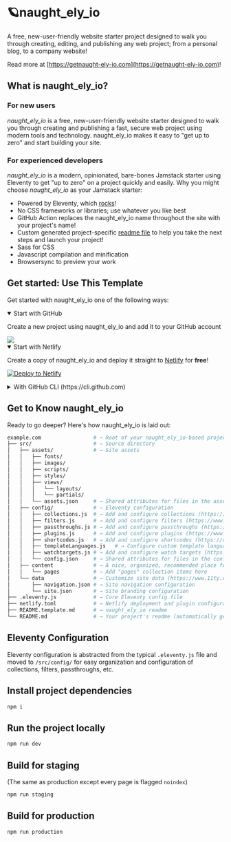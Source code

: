 # 🪐naught_ely_io

A free, new-user-friendly website starter project designed to walk you through creating, editing, and publishing any web project; from a personal blog, to a company website!

Read more at [https://getnaught-ely-io.com](https://getnaught-ely-io.com)!

## What is naught_ely_io?

### For new users

_naught_ely_io_ is a free, new-user-friendly website starter designed to walk you through creating and publishing a fast, secure web project using modern tools and technology. naught_ely_io makes it easy to "get up to zero" and start building your site.

### For experienced developers

_naught_ely_io_ is a modern, opinionated, bare-bones Jamstack starter using Eleventy to get "up to zero" on a project quickly and easily.
Why you might choose _naught_ely_io_ as your Jamstack starter:

* Powered by Eleventy, which [rocks](https://11ty.rocks)!
* No CSS frameworks or libraries; use whatever you like best
* GitHub Action replaces the naught_ely_io name throughout the site with your project's name!
* Custom generated project-specific [readme file](https://github.com/elykahn/naught_ely_io/blob/master/README.naught_ely_io.md) to help you take the next steps and launch your project!
* Sass for CSS
* Javascript compilation and minification
* Browsersync to preview your work

## Get started: Use This Template

Get started with naught_ely_io one of the following ways:

<details open>
 <summary>Start with GitHub</summary>

Create a new project using naught_ely_io and add it to your GitHub account

<a href="https://github.com/elykahn/naught_ely_io/generate">
  <img src="https://img.shields.io/badge/use%20this-template-blueviolet?logo=github&style=for-the-badge">
</a>
 </details>

<details open>
 <summary>Start with Netlify</summary>

Create a copy of naught_ely_io and deploy it straight to [Netlify](https://netlify.com) for **free**!

[![Deploy to Netlify](https://www.netlify.com/img/deploy/button.svg)](https://app.netlify.com/start/deploy?repository=https://github.com/elykahn/naught_ely_io/)

 </details>

<details>
 <summary>With GitHub CLI (https://cli.github.com)</summary>

Get started from your command line

 ```sh
  gh repo create example.com --template elykahn/naught_ely_io
 ```

</details>

## Get to Know naught_ely_io

Ready to go deeper? Here's how naught_ely_io is laid out:

```sh
example.com                 # → Root of your naught_ely_io-based project
├── src/                    # → Source directory
│   ├── assets/             # → Site assets
│   │   ├── fonts/
│   │   ├── images/
│   │   ├── scripts/
│   │   ├── styles/
│   │   ├── views/
│   │   │   └── layouts/
│   │   │   └── partials/
│   │   └── assets.json     # → Shared attributes for files in the assets directory
│   ├── config/             # → Eleventy configuration
│   │   ├── collections.js  # → Add and configure collections (https://www.11ty.dev/docs/collections/)
│   │   ├── filters.js      # → Add and configure filters (https://www.11ty.dev/docs/filters/)
│   │   ├── passthroughs.js # → Add and configure passthroughs (https://www.11ty.dev/docs/copy/)
│   │   ├── plugins.js      # → Add and configure plugins (https://www.11ty.dev/docs/plugins/)
│   │   ├── shortcodes.js   # → Add and configure shortcodes (https://www.11ty.dev/docs/shortcodes/)
│   │   ├── templateLanguages.js   # → Configure custom template languages (HINT: this is where naught_ely_io's Sass and Javascript pipelines are set up!) (https://www.11ty.dev/docs/languages/custom/)
│   │   ├── watchtargets.js # → Add and configure watch targets (https://www.11ty.dev/docs/watch-serve/)
│   │   └── config.json     # → Shared attributes for files in the config directory
│   ├── content             # → A nice, organized, recommended place for all site content
│   │   └── pages           # → Add "pages" collection items here
│   └── data                # → Customize site data (https://www.11ty.dev/docs/data/)
│       ├── navigation.json # → Site navigation configuration
│       └── site.json       # → Site branding configuration
├── .eleventy.js            # → Core Eleventy config file
├── netlify.toml            # → Netlify deployment and plugin configuration (optional)
├── README.template.md      # → naught_ely_io readme
└── README.md               # → Your project's readme (automatically generated when this template is used)
```

## Eleventy Configuration

Eleventy configuration is abstracted from the typical `.eleventy.js` file and moved to `/src/config/` for easy organization and configuration of collections, filters, passthroughs, etc.

## Install project dependencies

```bash
npm i
```

## Run the project locally

```bash
npm run dev
```

## Build for staging

(The same as production except every page is flagged `noindex`)

```bash
npm run staging
```

## Build for production

```bash
npm run production
```
